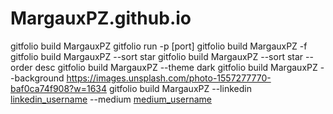 # MargauxPZ.github.io 
gitfolio build MargauxPZ
gitfolio run -p [port]
gitfolio build MargauxPZ -f
gitfolio build MargauxPZ --sort star
gitfolio build MargauxPZ --sort star --order desc
gitfolio build MargauxPZ --theme dark
gitfolio build MargauxPZ --background https://images.unsplash.com/photo-1557277770-baf0ca74f908?w=1634
gitfolio build MargauxPZ --linkedin [linkedin_username](https://www.linkedin.com/in/margaux-plater-zyberk-68985922a/) --medium [medium_username](https://medium.com/@margauxplaterzyberk/about)
